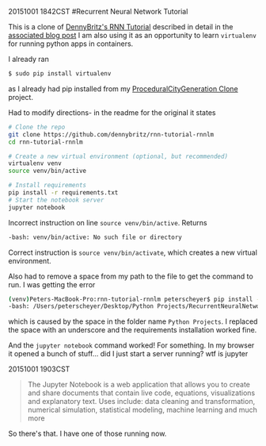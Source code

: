20151001 1842CST
#Recurrent Neural Network Tutorial

This is a clone of [DennyBritz's RNN Tutorial](https://github.com/dennybritz/rnn-tutorial-rnnlm) described in detail in the [associated blog post](http://www.wildml.com/2015/09/recurrent-neural-networks-tutorial-part-2-implementing-a-language-model-rnn-with-python-numpy-and-theano/)
I am also using it as an opportunity to learn `virtualenv` for running python apps in containers. 

I already ran
```bash
$ sudo pip install virtualenv
```
as I already had pip installed from my [ProceduralCityGeneration Clone](https://github.com/pscheyer/ProceduralCityGeneration) project.

Had to modify directions- in the readme for the original it states

```bash
# Clone the repo
git clone https://github.com/dennybritz/rnn-tutorial-rnnlm
cd rnn-tutorial-rnnlm

# Create a new virtual environment (optional, but recommended)
virtualenv venv
source venv/bin/active

# Install requirements
pip install -r requirements.txt
# Start the notebook server
jupyter notebook
```

Incorrect instruction on line `source venv/bin/active`. Returns 
```bash
-bash: venv/bin/active: No such file or directory
```

Correct instruction is `source venv/bin/activate`, which creates a new virtual environment.

Also had to remove a space from my path to the file to get the command to run. I was getting the error 
```bash
(venv)Peters-MacBook-Pro:rnn-tutorial-rnnlm peterscheyer$ pip install -r requirements.txt
-bash: /Users/peterscheyer/Desktop/Python Projects/RecurrentNeuralNetworkTutorial/rnn-tutorial-rnnlm/venv/bin/pip: "/Users/peterscheyer/Desktop/Python: bad interpreter: No such file or directory
```
which is caused by the space in the folder name `Python Projects`. I replaced the space with an underscore and the requirements installation worked fine.

And the `jupyter notebook` command worked! For something. In my browser it opened a bunch of stuff… did I just start a server running? wtf is jupyter

20151001 1903CST

>The Jupyter Notebook is a web application that allows you to create and share documents that contain live code, equations, visualizations and explanatory text. Uses include: data cleaning and transformation, numerical simulation, statistical modeling, machine learning and much more

So there's that. I have one of those running now. 